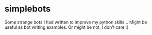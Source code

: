 # simplebots
Some strange bots I had written to improve my python skills...
Might be useful as bot writing examples. Or might be not, I don't care :)
